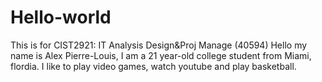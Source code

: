 # Hello-world
This is for CIST2921: IT Analysis Design&amp;Proj Manage (40594)
Hello my name is Alex Pierre-Louis, I am a 21 year-old college student from Miami, flordia. I like to play video games, watch youtube and play basketball. 
